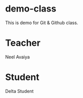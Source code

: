 # demo-class
This is demo for Git &amp; Github class.

# Teacher
Neel Avaiya

# Student
Delta Student
